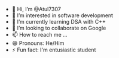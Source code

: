 - 👋 Hi, I’m @Atul7307
- 👀 I’m interested in software development 
- 🌱 I’m currently learning DSA with C++
- 💞️ I’m looking to collaborate on Google
- 📫 How to reach me ...
- 😄 Pronouns: He/Him
- ⚡ Fun fact: I'm entusiastic student

<!---
Atul7307/Atul7307 is a ✨ special ✨ repository because its `README.md` (this file) appears on your GitHub profile.
You can click the Preview link to take a look at your changes.
--->
